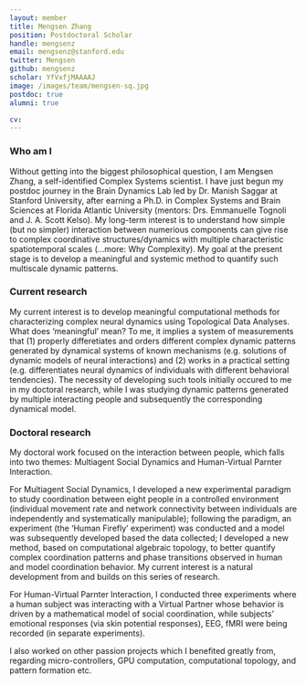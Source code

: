 ```yaml
---
layout: member
title: Mengsen Zhang
position: Postdoctoral Scholar
handle: mengsenz
email: mengsenz@stanford.edu
twitter: Mengsen
github: mengsenz
scholar: YfVxfjMAAAAJ
image: /images/team/mengsen-sq.jpg
postdoc: true
alumni: true

cv: 
---
```

### Who am I
Without getting into the biggest philosophical question, I am Mengsen Zhang, a self-identified Complex Systems scientist. I have just begun my postdoc journey in the Brain Dynamics Lab led by Dr. Manish Saggar at Stanford University, after earning a Ph.D. in Complex Systems and Brain Sciences at Florida Atlantic University (mentors: Drs. Emmanuelle Tognoli and J. A. Scott Kelso). My long-term interest is to understand how simple (but no simpler) interaction between numerious components can give rise to complex coordinative structures/dynamics with multiple characteristic spatiotemporal scales (…more: Why Complexity). My goal at the present stage is to develop a meaningful and systemic method to quantify such multiscale dynamic patterns.

### Current research
My current interest is to develop meaningful computational methods for characterizing complex neural dynamics using Topological Data Analyses. What does ‘meaningful’ mean? To me, it implies a system of measurements that (1) properly differetiates and orders different complex dynamic patterns generated by dynamical systems of known mechanisms (e.g. solutions of dynamic models of neural interactions) and (2) works in a practical setting (e.g. differentiates neural dynamics of individuals with different behavioral tendencies). The necessity of developing such tools initially occured to me in my doctoral research, while I was studying dynamic patterns generated by multiple interacting people and subsequently the corresponding dynamical model.

### Doctoral research
My doctoral work focused on the interaction between people, which falls into two themes: Multiagent Social Dynamics and Human-Virtual Parnter Interaction.

For Multiagent Social Dynamics, I developed a new experimental paradigm to study coordination between eight people in a controlled environment (individual movement rate and network connectivity between individuals are independently and systematically manipulable); following the paradigm, an experiment (the ‘Human Firefly’ experiment) was conducted and a model was subsequently developed based the data collected; I developed a new method, based on computational algebraic topology, to better quantify complex coordination patterns and phase transitions observed in human and model coordination behavior. My current interest is a natural development from and builds on this series of research.

For Human-Virtual Parnter Interaction, I conducted three experiments where a human subject was interacting with a Virtual Partner whose behavior is driven by a mathematical model of social coordination, while subjects’ emotional responses (via skin potential responses), EEG, fMRI were being recorded (in separate experiments).

I also worked on other passion projects which I benefited greatly from, regarding micro-controllers, GPU computation, computational topology, and pattern formation etc.
